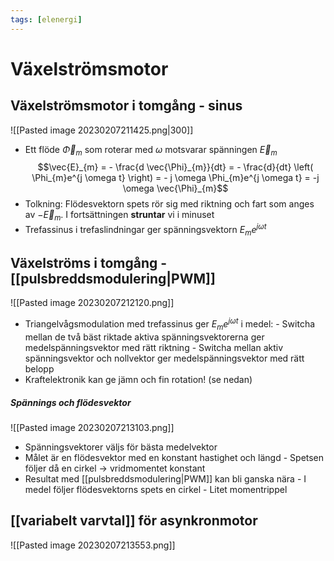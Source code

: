 ```yaml
---
tags: [elenergi]
---
```

# Växelströmsmotor

## Växelströmsmotor i tomgång - sinus
![[Pasted image 20230207211425.png|300]]
- Ett flöde $\vec{\Phi}_{m}$ som roterar med $\omega$ motsvarar spänningen $\vec{E}_{m}$
$$\vec{E}_{m} = - \frac{d \vec{\Phi}_{m}}{dt} = - \frac{d}{dt} \left( \Phi_{m}e^{j \omega t}  \right) = - j \omega \Phi_{m}e^{j \omega t} = -j \omega \vec{\Phi}_{m}$$
- Tolkning: Flödesvektorn spets rör sig med riktning och fart som anges av $- \vec{E}_{m}$.
  I fortsättningen **struntar** vi i minuset
- Trefassinus i trefaslindningar ger spänningsvektorn $E_{m}e^{j \omega t}$

## Växelströms i tomgång - [[pulsbreddsmodulering|PWM]]
![[Pasted image 20230207212120.png]]
- Triangelvågsmodulation med trefassinus ger $E_{m}e^{j \omega t}$ i medel:
	  - Switcha mellan de två bäst riktade aktiva spänningsvektorerna ger medelspänningsvektor med rätt riktning 
	  - Switcha mellan aktiv spänningsvektor och nollvektor ger medelspänningsvektor med rätt belopp
- Kraftelektronik kan ge jämn och fin rotation! (se nedan)

##### Spännings och flödesvektor
![[Pasted image 20230207213103.png]]
- Spänningsvektorer väljs för bästa medelvektor
- Målet är en flödesvektor med en konstant hastighet och längd
		- Spetsen följer då en cirkel $\rightarrow$ vridmomentet konstant
- Resultat med [[pulsbreddsmodulering|PWM]] kan bli ganska nära
	  - I medel följer flödesvektorns spets en cirkel
	  - Litet momentrippel

## [[variabelt varvtal]] för asynkronmotor
![[Pasted image 20230207213553.png]]
